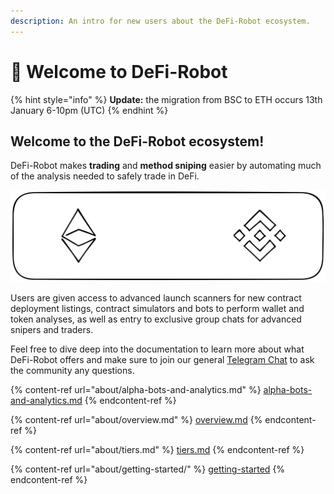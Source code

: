 ```yaml
---
description: An intro for new users about the DeFi-Robot ecosystem.
---
```


# 👋 Welcome to DeFi-Robot

{% hint style="info" %}
**Update:** the migration from BSC to ETH occurs 13th January 6-10pm (UTC)
{% endhint %}

## Welcome to the DeFi-Robot ecosystem!&#x20;

DeFi-Robot makes **trading** and **method sniping** easier by automating much of the analysis needed to safely trade in DeFi.

<img src=".gitbook/assets/file.drawing.svg" alt="" class="gitbook-drawing">

Users are given access to advanced launch scanners for new contract deployment listings, contract simulators and bots to perform wallet and token analyses, as well as entry to exclusive group chats for advanced snipers and traders.

Feel free to dive deep into the documentation to learn more about what DeFi-Robot offers and make sure to join our general [Telegram Chat](https://t.me/DeFi\_Robot\_Portal) to ask the community any questions.

{% content-ref url="about/alpha-bots-and-analytics.md" %}
[alpha-bots-and-analytics.md](about/alpha-bots-and-analytics.md)
{% endcontent-ref %}

{% content-ref url="about/overview.md" %}
[overview.md](about/overview.md)
{% endcontent-ref %}

{% content-ref url="about/tiers.md" %}
[tiers.md](about/tiers.md)
{% endcontent-ref %}

{% content-ref url="about/getting-started/" %}
[getting-started](about/getting-started/)
{% endcontent-ref %}
